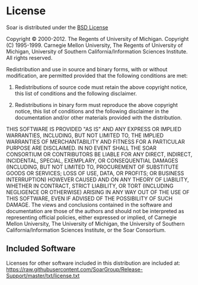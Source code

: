 # License
Soar is distributed under the [BSD License](http://www.opensource.org/licenses/bsd-license.php)

Copyright &copy; 2000-2012. The Regents of University of Michigan. Copyright (C) 
1995-1999. Carnegie Mellon University, The Regents of University of Michigan, University of Southern California/Information Sciences Institute.  All rights reserved.


Redistribution and use in source and binary forms, with or without 
modification, are permitted provided that the following conditions are 
met:

1.  Redistributions of source code must retain the above copyright 
notice, this list of conditions and the following disclaimer.

2.  Redistributions in binary form must reproduce the above copyright 
notice, this list of conditions and the following disclaimer in the 
documentation and/or other materials provided with the distribution.

THIS SOFTWARE IS PROVIDED "AS IS" AND ANY EXPRESS OR IMPLIED 
WARRANTIES, INCLUDING, BUT NOT LIMITED TO, THE IMPLIED WARRANTIES OF 
MERCHANTABILITY AND FITNESS FOR A PARTICULAR PURPOSE ARE DISCLAIMED. IN 
NO EVENT SHALL THE SOAR CONSORTIUM OR CONTRIBUTORS BE LIABLE FOR ANY 
DIRECT, INDIRECT, INCIDENTAL, SPECIAL, EXEMPLARY, OR CONSEQUENTIAL 
DAMAGES (INCLUDING, BUT NOT LIMITED TO, PROCUREMENT OF SUBSTITUTE GOODS 
OR SERVICES; LOSS OF USE, DATA, OR PROFITS; OR BUSINESS INTERRUPTION) 
HOWEVER CAUSED AND ON ANY THEORY OF LIABILITY, WHETHER IN CONTRACT, 
STRICT LIABILITY, OR TORT (INCLUDING NEGLIGENCE OR OTHERWISE) ARISING IN 
ANY WAY OUT OF THE USE OF THIS SOFTWARE, EVEN IF ADVISED OF THE 
POSSIBILITY OF SUCH DAMAGE. The views and conclusions contained in the 
software and documentation are those of the authors and should not be 
interpreted as representing official policies, either expressed or 
implied, of Carnegie Mellon University, The University of Michigan, the 
University of Southern California/Information Sciences Institute, or the 
Soar Consortium.

## Included Software
Licenses for other software included in this distribution are included 
at:
https://raw.githubusercontent.com/SoarGroup/Release-Support/master/txt/license.txt
